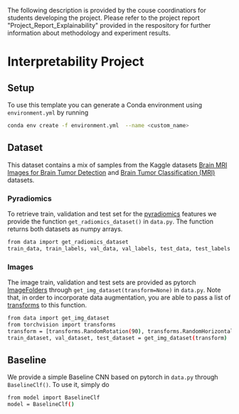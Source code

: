 The following description is provided by the couse coordinatiors for students developing the project. Please refer to the project report "Project_Report_Explainability" provided in the respository for further information about methodology and experiment results.

# Interpretability Project
## Setup
To use this template you can generate a Conda environment using `environment.yml` by running
```sh
conda env create -f environment.yml  --name <custom_name>
```
## Dataset
This dataset contains a mix of samples from the Kaggle datasets [Brain MRI Images for Brain Tumor Detection](https://www.kaggle.com/datasets/navoneel/brain-mri-images-for-brain-tumor-detection) and [Brain Tumor Classification (MRI)](https://www.kaggle.com/datasets/sartajbhuvaji/brain-tumor-classification-mri) datasets.

### Pyradiomics
To retrieve train, validation and test set for the [pyradiomics](https://pyradiomics.readthedocs.io/en/latest/) features we provide the function `get_radiomics_dataset()` in `data.py`. The function returns both datasets as numpy arrays.
```sh
from data import get_radiomics_dataset
train_data, train_labels, val_data, val_labels, test_data, test_labels = get_radiomics_dataset()
```
### Images
The image train, validation and test sets are provided as pytorch [ImageFolders](https://pytorch.org/vision/main/generated/torchvision.datasets.ImageFolder.html) through `get_img_dataset(transform=None)` in `data.py`. Note that, in order to incorporate data augmentation, you are able to pass a list of [transforms](https://pytorch.org/vision/0.9/transforms.html) to this function.

```sh
from data import get_img_dataset
from torchvision import transforms
transform = [transforms.RandomRotation(90), transforms.RandomHorizontalFlip()]
train_dataset, val_dataset, test_dataset = get_img_dataset(transform)
```

## Baseline
We provide a simple Baseline CNN based on pytorch in `data.py` through `BaselineClf()`. To use it, simply do
```sh
from model import BaselineClf
model = BaselineClf()
```
